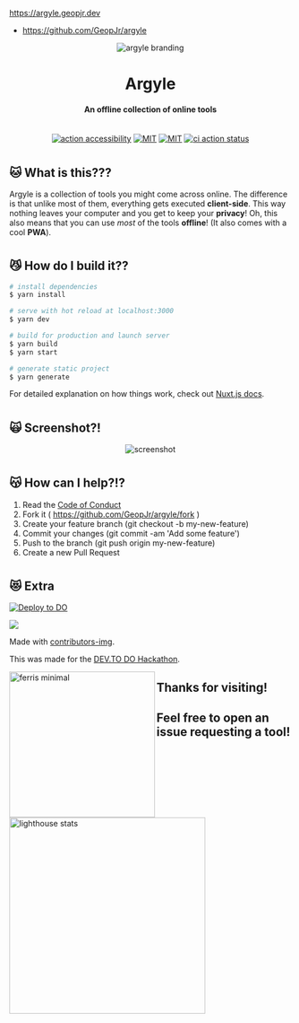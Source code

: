 https://argyle.geopjr.dev

- https://github.com/GeopJr/argyle

<p align="center">
  <img alt="argyle branding" src="https://i.imgur.com/kHLp1Ob.png">
</p>
<h1 align="center">Argyle</h1>
<h4 align="center">An offline collection of online tools</h4>
<p align="center">
  <br />
    <a href="https://github.com/marketplace/actions/action-accessibility"><img src="https://img.shields.io/badge/ACTION-ACCESSIBILITY-396baf.svg?style=for-the-badge&labelColor=f8eae3" alt="action accessibility" /></a>
    <a href="https://github.com/GeopJr/argyle/blob/main/CODE_OF_CONDUCT.md"><img src="https://img.shields.io/badge/Contributor%20Covenant-v2.0%20adopted-ff69b4.svg?style=for-the-badge&labelColor=f8eae3" alt="MIT" /></a>
    <a href="https://github.com/GeopJr/argyle/blob/main/LICENSE"><img src="https://img.shields.io/badge/LICENSE-MIT-000000.svg?style=for-the-badge&labelColor=f8eae3" alt="MIT" /></a>
    <a href="https://github.com/GeopJr/argyle/actions"><img src="https://img.shields.io/github/workflow/status/geopjr/argyle/ci?labelColor=f8eae3&style=for-the-badge" alt="ci action status" /></a>
</p>

# 

## 🐱 What is this???

Argyle is a collection of tools you might come across online. The difference is that unlike most of them, everything gets executed **client-side**. This way nothing leaves your computer and you get to keep your **privacy**! Oh, this also means that you can use *most* of the tools **offline**! (It also comes with a cool **PWA**).

#

## 😼 How do I build it??

```bash
# install dependencies
$ yarn install

# serve with hot reload at localhost:3000
$ yarn dev

# build for production and launch server
$ yarn build
$ yarn start

# generate static project
$ yarn generate
```
For detailed explanation on how things work, check out [Nuxt.js docs](https://nuxtjs.org).

#

## 🙀 Screenshot?!

<p align="center">
    <img alt="screenshot" src="https://i.imgur.com/5cjMyoo.png">
</p>

#

## 😽 How can I help?!?

1. Read the [Code of Conduct](https://github.com/GeopJr/argyle/blob/main/CODE_OF_CONDUCT.md)
2. Fork it ( https://github.com/GeopJr/argyle/fork )
3. Create your feature branch (git checkout -b my-new-feature)
4. Commit your changes (git commit -am 'Add some feature')
5. Push to the branch (git push origin my-new-feature)
6. Create a new Pull Request

#

## 😻 Extra

[![Deploy to DO](https://mp-assets1.sfo2.digitaloceanspaces.com/deploy-to-do/do-btn-blue-ghost.svg)](https://cloud.digitalocean.com/apps/new?repo=https://github.com/GeopJr/argyle/tree/main)

<a href="https://github.com/GeopJr/argyle/graphs/contributors">
  <img src="https://contrib.rocks/image?repo=GeopJr/argyle" />
</a>

Made with [contributors-img](https://contrib.rocks).

This was made for the [DEV.TO DO Hackathon](https://dev.to/devteam/announcing-the-digitalocean-app-platform-hackathon-on-dev-2i1k).

<img align="left" height="260" alt="ferris minimal" src="https://i.imgur.com/g1RdxF2.png" />

## Thanks for visiting!
## Feel free to open an issue requesting a tool!
<img alt="lighthouse stats" src="https://i.imgur.com/wW53uLU.png" width="350">
